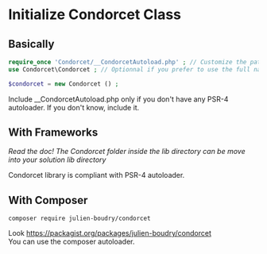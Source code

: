 # Initialize Condorcet Class

## Basically
```php
require_once 'Condorcet/__CondorcetAutoload.php' ; // Customize the path for your use.
use Condorcet\Condorcet ; // Optionnal if you prefer to use the full namespace length

$condorcet = new Condorcet () ;
```
Include __CondorcetAutoload.php only if you don't have any PSR-4 autoloader. If you don't know, include it.

## With Frameworks
*Read the doc! The Condorcet folder inside the lib directory can be move into your solution lib directory*

Condorcet library is compliant with PSR-4 autoloader.

## With Composer
`composer require julien-boudry/condorcet`    

Look https://packagist.org/packages/julien-boudry/condorcet    
You can use the composer autoloader.